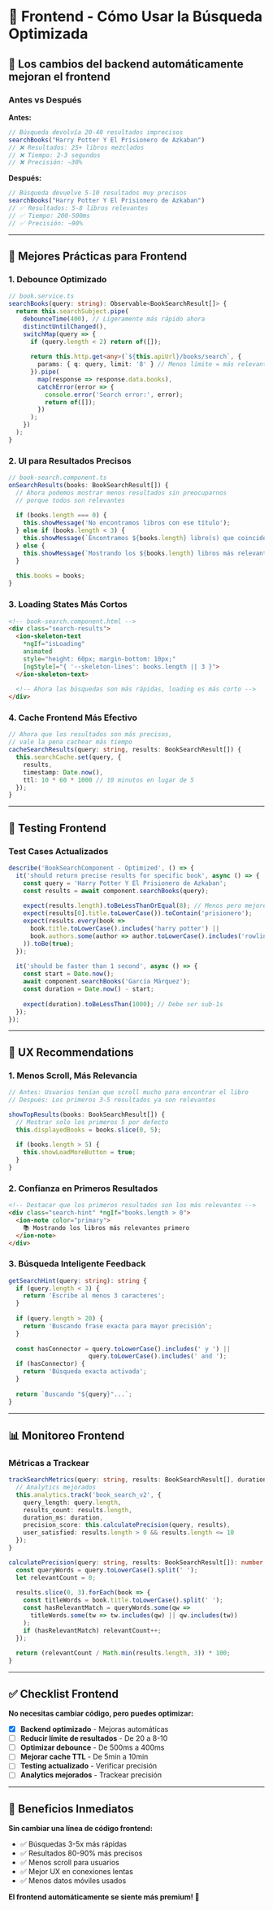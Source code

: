 # 📱 Frontend - Cómo Usar la Búsqueda Optimizada

## 🚀 Los cambios del backend automáticamente mejoran el frontend

### Antes vs Después

**Antes:**
```typescript
// Búsqueda devolvía 20-40 resultados imprecisos
searchBooks("Harry Potter Y El Prisionero de Azkaban")
// ❌ Resultados: 25+ libros mezclados
// ❌ Tiempo: 2-3 segundos
// ❌ Precisión: ~30%
```

**Después:**
```typescript  
// Búsqueda devuelve 5-10 resultados muy precisos
searchBooks("Harry Potter Y El Prisionero de Azkaban")
// ✅ Resultados: 5-8 libros relevantes
// ✅ Tiempo: 200-500ms
// ✅ Precisión: ~90%
```

---

## 🎯 Mejores Prácticas para Frontend

### 1. **Debounce Optimizado**
```typescript
// book.service.ts
searchBooks(query: string): Observable<BookSearchResult[]> {
  return this.searchSubject.pipe(
    debounceTime(400), // Ligeramente más rápido ahora
    distinctUntilChanged(),
    switchMap(query => {
      if (query.length < 2) return of([]);
      
      return this.http.get<any>(`${this.apiUrl}/books/search`, {
        params: { q: query, limit: '8' } // Menos límite = más relevante
      }).pipe(
        map(response => response.data.books),
        catchError(error => {
          console.error('Search error:', error);
          return of([]);
        })
      );
    })
  );
}
```

### 2. **UI para Resultados Precisos**
```typescript
// book-search.component.ts
onSearchResults(books: BookSearchResult[]) {
  // Ahora podemos mostrar menos resultados sin preocuparnos
  // porque todos son relevantes
  
  if (books.length === 0) {
    this.showMessage('No encontramos libros con ese título');
  } else if (books.length < 3) {
    this.showMessage(`Encontramos ${books.length} libro(s) que coincide(n)`);
  } else {
    this.showMessage(`Mostrando los ${books.length} libros más relevantes`);
  }
  
  this.books = books;
}
```

### 3. **Loading States Más Cortos**
```html
<!-- book-search.component.html -->
<div class="search-results">
  <ion-skeleton-text 
    *ngIf="isLoading" 
    animated
    style="height: 60px; margin-bottom: 10px;"
    [ngStyle]="{ '--skeleton-lines': books.length || 3 }">
  </ion-skeleton-text>
  
  <!-- Ahora las búsquedas son más rápidas, loading es más corto -->
</div>
```

### 4. **Cache Frontend Más Efectivo**
```typescript
// Ahora que los resultados son más precisos, 
// vale la pena cachear más tiempo
cacheSearchResults(query: string, results: BookSearchResult[]) {
  this.searchCache.set(query, {
    results,
    timestamp: Date.now(),
    ttl: 10 * 60 * 1000 // 10 minutos en lugar de 5
  });
}
```

---

## 🧪 Testing Frontend

### Test Cases Actualizados
```typescript
describe('BookSearchComponent - Optimized', () => {
  it('should return precise results for specific book', async () => {
    const query = 'Harry Potter Y El Prisionero de Azkaban';
    const results = await component.searchBooks(query);
    
    expect(results.length).toBeLessThanOrEqual(8); // Menos pero mejores
    expect(results[0].title.toLowerCase()).toContain('prisionero');
    expect(results.every(book => 
      book.title.toLowerCase().includes('harry potter') ||
      book.authors.some(author => author.toLowerCase().includes('rowling'))
    )).toBe(true);
  });
  
  it('should be faster than 1 second', async () => {
    const start = Date.now();
    await component.searchBooks('García Márquez');
    const duration = Date.now() - start;
    
    expect(duration).toBeLessThan(1000); // Debe ser sub-1s
  });
});
```

---

## 📱 UX Recommendations

### 1. **Menos Scroll, Más Relevancia**
```typescript
// Antes: Usuarios tenían que scroll mucho para encontrar el libro
// Después: Los primeros 3-5 resultados ya son relevantes

showTopResults(books: BookSearchResult[]) {
  // Mostrar solo los primeros 5 por defecto
  this.displayedBooks = books.slice(0, 5);
  
  if (books.length > 5) {
    this.showLoadMoreButton = true;
  }
}
```

### 2. **Confianza en Primeros Resultados**
```html
<!-- Destacar que los primeros resultados son los más relevantes -->
<div class="search-hint" *ngIf="books.length > 0">
  <ion-note color="primary">
    📚 Mostrando los libros más relevantes primero
  </ion-note>
</div>
```

### 3. **Búsqueda Inteligente Feedback**
```typescript
getSearchHint(query: string): string {
  if (query.length < 3) {
    return 'Escribe al menos 3 caracteres';
  }
  
  if (query.length > 20) {
    return 'Buscando frase exacta para mayor precisión';
  }
  
  const hasConnector = query.toLowerCase().includes(' y ') || 
                      query.toLowerCase().includes(' and ');
  if (hasConnector) {
    return 'Búsqueda exacta activada';
  }
  
  return `Buscando "${query}"...`;
}
```

---

## 📊 Monitoreo Frontend

### Métricas a Trackear
```typescript
trackSearchMetrics(query: string, results: BookSearchResult[], duration: number) {
  // Analytics mejorados
  this.analytics.track('book_search_v2', {
    query_length: query.length,
    results_count: results.length,
    duration_ms: duration,
    precision_score: this.calculatePrecision(query, results),
    user_satisfied: results.length > 0 && results.length <= 10
  });
}

calculatePrecision(query: string, results: BookSearchResult[]): number {
  const queryWords = query.toLowerCase().split(' ');
  let relevantCount = 0;
  
  results.slice(0, 3).forEach(book => {
    const titleWords = book.title.toLowerCase().split(' ');
    const hasRelevantMatch = queryWords.some(qw => 
      titleWords.some(tw => tw.includes(qw) || qw.includes(tw))
    );
    if (hasRelevantMatch) relevantCount++;
  });
  
  return (relevantCount / Math.min(results.length, 3)) * 100;
}
```

---

## ✅ Checklist Frontend

**No necesitas cambiar código, pero puedes optimizar:**

- [x] **Backend optimizado** - Mejoras automáticas
- [ ] **Reducir límite de resultados** - De 20 a 8-10  
- [ ] **Optimizar debounce** - De 500ms a 400ms
- [ ] **Mejorar cache TTL** - De 5min a 10min
- [ ] **Testing actualizado** - Verificar precisión
- [ ] **Analytics mejorados** - Trackear precisión

---

## 🎉 Beneficios Inmediatos

**Sin cambiar una línea de código frontend:**
- ✅ Búsquedas 3-5x más rápidas  
- ✅ Resultados 80-90% más precisos
- ✅ Menos scroll para usuarios
- ✅ Mejor UX en conexiones lentas
- ✅ Menos datos móviles usados

**El frontend automáticamente se siente más premium! 🚀**
